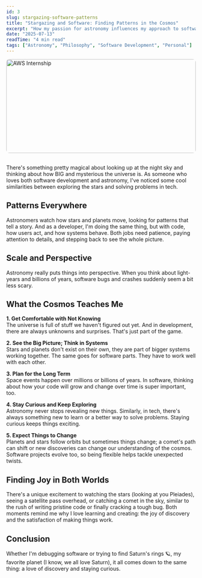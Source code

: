 ```yaml
---
id: 3
slug: stargazing-software-patterns
title: "Stargazing and Software: Finding Patterns in the Cosmos"
excerpt: "How my passion for astronomy influences my approach to software development and problem-solving in technology."
date: "2025-07-13"
readTime: "4 min read"
tags: ["Astronomy", "Philosophy", "Software Development", "Personal"]
---
```


<img src="/blogphotos/stargazing_software.jpeg" alt="AWS Internship" style="width: 100%; height: 160px; object-fit: cover; object-position: center center; border-radius: 8px; margin-bottom: 1rem;" class="blog-hero-image" />

<style>
@media (min-width: 768px) {
  .blog-hero-image {
    height: 250px !important;
  }
}
</style>

There's something pretty magical about looking up at the night sky and thinking about how BIG and mysterious the universe is. As someone who loves both software development and astronomy, I've noticed some cool similarities between exploring the stars and solving problems in tech.

## Patterns Everywhere

Astronomers watch how stars and planets move, looking for patterns that tell a story. And as a developer, I'm doing the same thing, but with code, how users act, and how systems behave. Both jobs need patience, paying attention to details, and stepping back to see the whole picture.

## Scale and Perspective

Astronomy really puts things into perspective. When you think about light-years and billions of years, software bugs and crashes suddenly seem a bit less scary.

## What the Cosmos Teaches Me

**1. Get Comfortable with Not Knowing**  
The universe is full of stuff we haven't figured out yet. And in development, there are always unknowns and surprises. That's just part of the game.

**2. See the Big Picture; Think in Systems**  
Stars and planets don't exist on their own, they are part of bigger systems working together. The same goes for software parts. They have to work well with each other.

**3. Plan for the Long Term**  
Space events happen over millions or billions of years. In software, thinking about how your code will grow and change over time is super important, too.

**4. Stay Curious and Keep Exploring**  
Astronomy never stops revealing new things. Similarly, in tech, there's always something new to learn or a better way to solve problems. Staying curious keeps things exciting.

**5. Expect Things to Change**  
Planets and stars follow orbits but sometimes things change; a comet's path can shift or new discoveries can change our understanding of the cosmos. Software projects evolve too, so being flexible helps tackle unexpected twists.

## Finding Joy in Both Worlds

There's a unique excitement to watching the stars (looking at you Pleiades), seeing a satellite pass overhead, or catching a comet in the sky, similar to the rush of writing pristine code or finally cracking a tough bug. Both moments remind me why I love learning and creating: the joy of discovery and the satisfaction of making things work.

## Conclusion

Whether I'm debugging software or trying to find Saturn's rings 🪐, my favorite planet (I know, we all love Saturn), it all comes down to the same thing: a love of discovery and staying curious.
